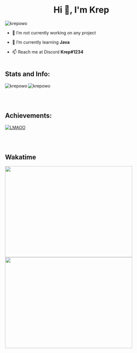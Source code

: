 <h1 align="center">Hi 👋, I'm Krep</h1>
<p align="left">
<img src="https://komarev.com/ghpvc/?username=krepowo&label=Profile%20views&color=0e75b6&style=flat" alt="krepowo" />


- 🔭 I’m not currently working on any project

- 🌱 I’m currently learning **Java**

- 📫 Reach me at Discord **Krep#1234**<br><br>
<h2 align="left">Stats and Info:</h2>
<img align="left" src="https://github-readme-stats.vercel.app/api/top-langs?username=krepowo&show_icons=true&locale=en&layout=compact" alt="krepowo" /><img align="center" src="https://github-readme-stats.vercel.app/api?username=krepowo&show_icons=true&locale=en" alt="krepowo" />

<br><br>
<h2 align="left">Achievements:</h2>

<p align="left"> <a href="https://github.com/ryo-ma/github-profile-trophy"><img src="https://github-profile-trophy.vercel.app/?username=krepowo&title=MultiLanguage,Repositories,Commits" alt="LMAOO" /></a> </p>

<br><br>
<h2 align="left">Wakatime</h2>

<a align="left" href="https://wakatime.com"><img src="https://wakatime.com/share/@0987f650-eed7-401e-b491-2a1eda5a0bea/e27f0537-b65d-4305-ad47-2ba55f6d29d1.png"  width="420" height="300"/> <a align="left" href="https://wakatime.com"><img src="https://wakatime.com/share/@0987f650-eed7-401e-b491-2a1eda5a0bea/a44cf9b5-27cc-4d3e-83c3-3fef999ff101.png"  width="420" height="300"/>
